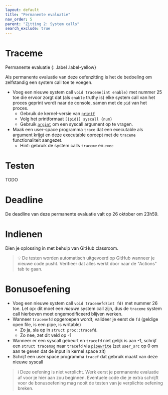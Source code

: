 ```yaml
---
layout: default
title: "Permanente evaluatie"
nav_order: 5
parent: "Zitting 2: System calls"
search_exclude: true
---
```


# Traceme

Permanente evaluatie
{: .label .label-yellow}

Als permanente evaluatie van deze oefenzitting is het de bedoeling om zelfstandig een system call toe te voegen.

* Voeg een nieuwe system call `void traceme(int enable)` met nummer 25 toe die ervoor zorgt dat (als `enable` truthy is) elke system call van het proces geprint wordt naar de console, samen met de `pid` van het proces.
  * Gebruik de kernel-versie van [`printf`][kernel printf]
  * Volg het printformaat `[{pid}] syscall {num}`
  * Gebruik [`argint`][argint] om een syscall argument op te vragen.
* Maak een user-space programma `trace` dat een executable als argument krijgt en deze executable oproept met de `traceme` functionaliteit aangezet.
  * Hint: gebruik de system calls `traceme` en `exec`

# Testen

TODO

# Deadline

De deadline van deze permanente evaluatie valt op 26 oktober om 23h59.

# Indienen

Dien je oplossing in met behulp van GitHub classroom.

> :bulb: De testen worden automatisch uitgevoerd op GitHub wanneer je nieuwe code pusht.
> Verifieer dat alles werkt door naar de "Actions" tab te gaan.

# Bonusoefening

- Voeg een nieuwe system call `void tracemefd(int fd)` met nummer 26 toe. Let op: dit moet een *nieuwe* system call zijn, dus de `traceme` system call hierboven moet ongemodificeerd blijven werken.
- Wanneer `tracemefd` opgeroepen wordt, valideer je eerst de `fd` (geldige open file, is een pipe, is writable)
  * Zo ja, sla op in `struct proc::tracefd`.
  * Zo nee, zet dit veld op -1
- Wanneer er een syscall gebeurt en `tracefd` niet gelijk is aan -1, schrijf een `struct tracemsg` naar `tracefd` via [`pipewrite`][pipewrite] (zet `user_src` op 0 om aan te geven dat de input in kernel space zit)
- Schrijf een user space programma `tracef` dat gebruik maakt van deze nieuwe syscall

> :information_source: Deze oefening is niet verplicht. Werk eerst je permanente evaluatie af voor je hier aan zou beginnen. Eventuele code die je extra schrijft voor de bonusoefening mag nooit de testen van je verplichte oefening breken.

[kernel printf]: https://github.com/besturingssystemen/xv6-riscv/blob/2b5934300a404514ee8bb2f91731cd7ec17ea61c/kernel/printf.c#L64
[pipewrite]: https://github.com/besturingssystemen/xv6-riscv/blob/2b5934300a404514ee8bb2f91731cd7ec17ea61c/kernel/pipe.c#L77
[argint]: https://github.com/besturingssystemen/xv6-riscv/blob/2b5934300a404514ee8bb2f91731cd7ec17ea61c/kernel/syscall.c#L58
